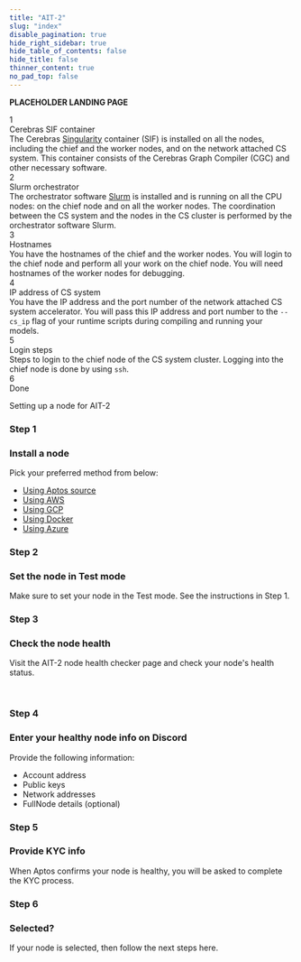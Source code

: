 ```yaml
---
title: "AIT-2"
slug: "index"
disable_pagination: true
hide_right_sidebar: true
hide_table_of_contents: false
hide_title: false
thinner_content: true
no_pad_top: false
---
```


**PLACEHOLDER LANDING PAGE**

 <div class="timeline">
<div class="step">
    <div>
        <div class="circle">1</div>
    </div>
    <div>
        <div class="step-title">Cerebras SIF container</div>
        <div class="step-caption">The Cerebras <a class="reference external" href="https://sylabs.io/guides/3.7/user-guide/">Singularity</a> container (SIF) is installed on all the nodes, including the chief and the worker nodes, and on the network attached CS system. This container consists of the Cerebras Graph Compiler (CGC) and other necessary software. </div>
    </div>
</div>
<div class="step">
    <div>
        <div class="circle">2</div>
    </div>
    <div>
        <div class="step-title">Slurm orchestrator</div>
        <div class="step-caption">The orchestrator software <a class="reference external" href="https://slurm.schedmd.com/quickstart.html">Slurm</a> is installed and is running on all the CPU nodes: on the chief node and on all the worker nodes. The coordination between the CS system and the nodes in the CS cluster is performed by the orchestrator software Slurm. </div>
    </div>
</div>
<div class="step">
    <div>
        <div class="circle">3</div>
    </div>
    <div>
        <div class="step-title">Hostnames</div>
        <div class="step-caption">You have the hostnames of the chief and the worker nodes. You will login to the chief node and perform all your work on the chief node. You will need hostnames of the worker nodes for debugging. </div>
    </div>
</div>
<div class="step">
    <div>
        <div class="circle">4</div>
    </div>
    <div>
        <div class="step-title">IP address of CS system</div>
        <div class="step-caption">You have the IP address and the port number of the network attached CS system accelerator. You will pass this IP address and port number to the <code class="docutils literal notranslate"><span class="pre">--cs_ip</span></code> flag of your runtime scripts during compiling and running your models. </div>
    </div>
</div>
<div class="step">
    <div>
        <div class="circle">5</div>
    </div>
    <div>
        <div class="step-title">Login steps</div>
        <div class="step-caption">Steps to login to the chief node of the CS system cluster. Logging into the chief node is done by using <code class="docutils literal notranslate"><span class="pre">ssh</span></code>. </div>
    </div>
</div>
<div class="step">
    <div>
    <div class="circle">6</div>
    </div>
    <div>
    <div class="step-title">Done</div>
    </div>
    </div>
    </div>

<div>
<p class="card-section-h2">Setting up a node for AIT-2</p>

<div class="row row-cols-1 row-cols-md-3 g-4">
  <div class="col">
    <div class="card h-100">
    <h3 class="card-header">Step 1</h3>
      <div class="card-body d-flex flex-column">
        <h3 class="card-title">Install a node</h3>
        <p class="card-text">Pick your preferred method from below:</p>
        <ul class="list-group list-group-flush">
          <li class="list-group-item"><a href="https://aptos.dev/tutorials/validator-node/run-validator-node-using-source/" class="card-link">Using Aptos source</a></li>
          <li class="list-group-item"><a href="https://aptos.dev/tutorials/validator-node/run-validator-node-using-aws" class="card-link">Using AWS</a></li>
          <li class="list-group-item"><a href="https://aptos.dev/tutorials/validator-node/run-validator-node-using-gcp" class="card-link">Using GCP</a></li>
          <li class="list-group-item"><a href="https://aptos.dev/tutorials/validator-node/run-validator-node-using-docker" class="card-link">Using Docker</a></li>
          <li class="list-group-item"><a href="https://aptos.dev/tutorials/validator-node/run-validator-node-using-azure" class="card-link">Using Azure</a></li>
        </ul>
      </div>
    </div>
  </div>
  <div class="col">
    <div class="card h-100">
     <h3 class="card-header">Step 2</h3>
      <div class="card-body d-flex flex-column">
        <h3 class="card-title">Set the node in Test mode</h3>
        <p class="card-text">Make sure to set your node in the Test mode. See the instructions in Step 1.</p>     
      </div>
    </div>
  </div>
  <div class="col">
    <div class="card h-100">   
    <h3 class="card-header">Step 3</h3>
      <div class="card-body d-flex flex-column">
        <h3 class="card-title">Check the node health</h3>
        <p class="card-text">Visit the AIT-2 node health checker page and check your node's health status.</p>
      </div>
    </div>
  </div>
</div>
<br />
<div class="row row-cols-1 row-cols-md-3 g-4">
  <div class="col">
    <div class="card h-100">
    <h3 class="card-header">Step 4</h3>
      <div class="card-body d-flex flex-column">
        <h3 class="card-title">Enter your healthy node info on Discord</h3>
        <p class="card-text">Provide the following information:</p>
        <ul class="list-group list-group-flush">
          <li class="list-group-item">Account address</li>
          <li class="list-group-item">Public keys</li>
          <li class="list-group-item">Network addresses</li>
          <li class="list-group-item">FullNode details (optional)</li>
        </ul>
      </div>
    </div>
  </div>
  <div class="col">
    <div class="card h-100">
     <h3 class="card-header">Step 5</h3>
      <div class="card-body d-flex flex-column">
        <h3 class="card-title">Provide KYC info</h3>
        <p class="card-text">When Aptos confirms your node is healthy, you will be asked to complete the KYC process.</p>     
      </div>
    </div>
  </div>
  <div class="col">
    <div class="card h-100">   
    <h3 class="card-header">Step 6</h3>
      <div class="card-body d-flex flex-column">
        <h3 class="card-title">Selected?</h3>
        <p class="card-text">If your node is selected, then follow the next steps here.</p>
      </div>
    </div>
  </div>
</div>
</div>
<br />
<br />
